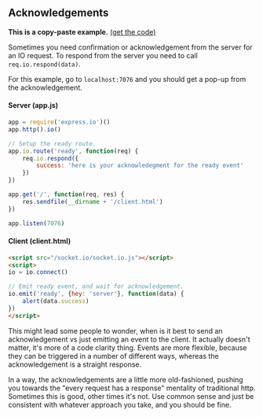 ## Acknowledgements

__This is a copy-paste example.__ [(get the code)](https://github.com/techpines/express.io/tree/master/examples/acknowledgements)

Sometimes you need confirmation or acknowledgement from the server for an IO request.  To respond from the server you need to call  `req.io.respond(data)`.

For this example, go to `localhost:7076` and you should get a pop-up from the acknowledgement.

#### Server (app.js)

```js
app = require('express.io')()
app.http().io()

// Setup the ready route.
app.io.route('ready', function(req) {
    req.io.respond({
        success: 'here is your acknowledegment for the ready event'
    })
})

app.get('/', function(req, res) {
    res.sendfile(__dirname + '/client.html')
})

app.listen(7076)
```

#### Client (client.html)

```html
<script src="/socket.io/socket.io.js"></script>
<script>
io = io.connect()

// Emit ready event, and wait for acknowledgement.
io.emit('ready', {hey: 'server'}, function(data) {
    alert(data.success)
})
</script>
```

This might lead some people to wonder, when is it best to send an acknowledgement vs just emitting an event to the client.  It actually     doesn't matter, it's more of a code clarity thing.  Events are more flexible, because they can be triggered in a number of different ways,  whereas the acknowledgement is a straight response.

In a way, the acknowledgements are a little more old-fashioned, pushing you towards the "every request has a response" mentality of         traditional http.  Sometimes this is good, other times it's not.  Use common sense and just be consistent with whatever approach you take,  and you should be fine.
